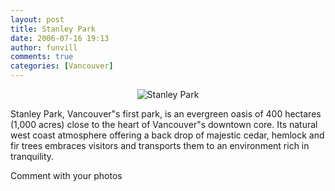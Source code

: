 ```yaml
---
layout: post
title: Stanley Park
date: 2006-07-16 19:13
author: funvill
comments: true
categories: [Vancouver]
---
```


<p style="text-align: center"><img src="http://blog.abluestar.com/public/uploads/2007/04/stanleypark.jpg" alt="Stanley Park" /></p>
Stanley Park, Vancouver&quot;s first park, is an evergreen oasis of 400 hectares (1,000 acres) close to the heart of Vancouver&quot;s downtown core. Its natural west coast atmosphere offering a back drop of majestic cedar, hemlock and fir trees embraces visitors and transports them to an environment rich in tranquility.

Comment with your photos
